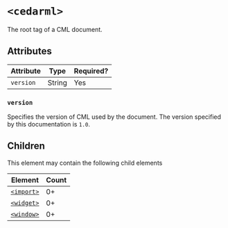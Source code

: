 # `<cedarml>`
The root tag of a CML document.

## Attributes

| Attribute | Type   | Required? |
|-----------|--------|-----------|
| `version` | String | Yes       |

### `version`
Specifies the version of CML used by the document. The version specified by
this documentation is `1.0`.

## Children
This element may contain the following child elements

| Element         | Count |
|-----------------|-------|
| [`<import>`](#) | 0+    |
| [`<widget>`](#) | 0+    |
| [`<window>`](#) | 0+    |
